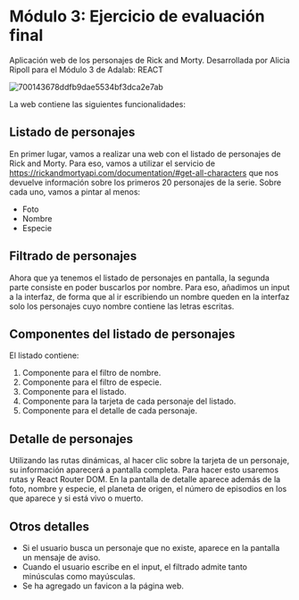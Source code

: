 # Módulo 3: Ejercicio de evaluación final

Aplicación web de los personajes de Rick and Morty. Desarrollada por Alicia Ripoll para el Módulo 3 de Adalab: REACT

   ![700143678ddfb9dae5534bf3dca2e7ab](https://user-images.githubusercontent.com/113428720/207731468-ae04643d-f9e7-4d55-926a-05bb99a824f7.jpg)


La web contiene las siguientes funcionalidades:

## Listado de personajes

En primer lugar, vamos a realizar una web con el listado de personajes de Rick and Morty. Para eso, vamos a
utilizar el servicio de https://rickandmortyapi.com/documentation/#get-all-characters que nos devuelve
información sobre los primeros 20 personajes de la serie. Sobre cada uno, vamos a pintar al menos:

- Foto
- Nombre
- Especie

## Filtrado de personajes

Ahora que ya tenemos el listado de personajes en pantalla, la segunda parte consiste en poder buscarlos
por nombre. Para eso, añadimos un input a la interfaz, de forma que al ir escribiendo un nombre queden
en la interfaz solo los personajes cuyo nombre contiene las letras escritas.

## Componentes del listado de personajes

El listado contiene:

1. Componente para el filtro de nombre.
2. Componente para el filtro de especie.
3. Componente para el listado.
4. Componente para la tarjeta de cada personaje del listado.
5. Componente para el detalle de cada personaje.

## Detalle de personajes

Utilizando las rutas dinámicas, al hacer clic sobre la tarjeta de un personaje, su
información aparecerá a pantalla completa. Para hacer esto usaremos rutas y React Router DOM. En la
pantalla de detalle aparece además de la foto, nombre y especie, el planeta de origen, el número de
episodios en los que aparece y si está vivo o muerto.

## Otros detalles

- Si el usuario busca un personaje que no existe, aparece en la pantalla un mensaje de aviso.
- Cuando el usuario escribe en el input, el filtrado admite tanto minúsculas como mayúsculas.
- Se ha agregado un favicon a la página web.

